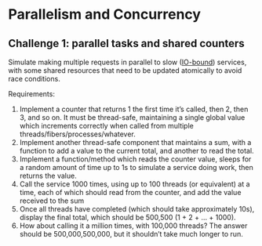 # Parallelism and Concurrency

## Challenge 1: parallel tasks and shared counters

Simulate making multiple requests in parallel to slow ([IO-bound](https://en.wikipedia.org/wiki/I/O_bound)) services,
with some shared resources that need to be updated atomically to avoid race conditions.

Requirements:

1. Implement a counter that returns 1 the first time it’s called, then 2, then 3, and so on. It must be thread-safe,
   maintaining a single global value which increments correctly when called from multiple threads/fibers/processes/whatever.
2. Implement another thread-safe component that maintains a sum, with a function to add a value to the current total,
   and another to read the total.
3. Implement a function/method which reads the counter value, sleeps for a random amount of time up to 1s to simulate
   a service doing work, then returns the value.
4. Call the service 1000 times, using up to 100 threads (or equivalent) at a time, each of which should read from the
   counter, and add the value received to the sum
5. Once all threads have completed (which should take approximately 10s), display the final total, which should be
   500,500 (1 + 2 + … + 1000).
6. How about calling it a million times, with 100,000 threads? The answer should be 500,000,500,000, but it shouldn’t
   take much longer to run.

